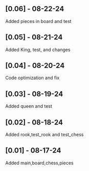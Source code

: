## [0.06] - 08-22-24
Added pieces in board and test 

## [0.05] - 08-21-24
Added King, test, and changes 

## [0.04] - 08-20-24
Code optimization and fix

## [0.03] - 08-19-24
Added queen and test

## [0.02] - 08-18-24
Added rook,test_rook and test_chess 

## [0.01] - 08-17-24
Added main,board,chess,pieces 